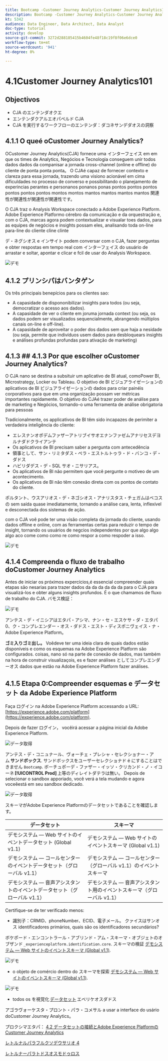 ```yaml
---
title: Bootcamp -Customer Journey Analytics-Customer Journey Analytics101 — ブラジル
description: Bootcamp -Customer Journey Analytics-Customer Journey Analytics101 — ブラジル
kt: 5342
audience: Data Engineer, Data Architect, Data Analyst
doc-type: tutorial
activity: develop
source-git-commit: 3272d288185415b4604fe48f18c19f8f06e6dce0
workflow-type: tm+mt
source-wordcount: '941'
ht-degree: 0%

---
```


# 4.1Customer Journey Analytics101

## Objectivos

- CJA のエンテンダオクエ
- エンテンダクアルエオパペルド CJA
- CJA を実行するワークフローのエンテンダ：ダコネサンデダオスの洞察

## 4.1.1 O queé oCustomer Journey Analytics?

OCustomer Journey Analytics(CJA) fornece uma インターフェイス em em que os times de Analytics, Negócios e Tecnologia conseguem unir todos dados dados da companisar a jornada cross-channel (online e offline) do cliente de ponta ponta ponta。 O CJAé capaz de fornecer contexto e clareza para essa jornada, trazendo uma visiono acionável em cima dificuldades no processo de converso e possibilitando o planejamento de experincias perantes e personanos ponanos ponas pontos pontos pontos pontos pontos pontos montos montos mantos mantos mantos mantos 関連性が関連性が関連性が関連性です。

O CJA traz o Analysis Workspace conectado a Adobe Experience Platform. Adobe Experience Platformo cérebro da comunicação e da orquestração e, com o CJA, marcas agora podem contextualizar e visualar toes dados, para as equipes de negócios e insights possam eles, analisando toda on-line para-line do cliente cline clinte

デ・ネグシオス e インサイト podem conversar com o CJA, fazer perguntas e obter respostas em tempo real com インターフェイス do usuário de arrastar e soltar, apontar e clicar e fcil de usar do Analysis Workspace.

![デモ](./images/cja-adv-analysis1.png)

## 4.1.2 プリンシパはバンタゲン

Os três principais benepícios para os clientes sao:

- A capasidade de dispononibilizar insights para todos (ou seja, democratizar o acesso aos dados).
- A capasidade de ver o cliente em joruma jornada context (ou seja, os dados podem ser visualizados sequencialmente, abrangendo múltiplos canais on-line e off-line).
- A capasidade de aproveitar o poder dos dados sem que haja a nesidade (ou seja, permite que indivíduos usem dados para desbloquears insights e análises profundas profundas para ativação de marketing)

## 4.1.3 ## 4.1.3 Por que escolher oCustomer Journey Analytics?

O CJA nano se destina a subsituir um aplicativo de BI atual, comoPower BI, Microstrategy, Locker ou Tableau. O objetivo de BI ビジュアライゼーションの aplicativos de BI ビジュアライゼーションの dados para criar painéis corporativos para que em uma organização possam ver métricas importantes rapidamente. O objetivo do CJAé trazer poder de análise para de marketing e Negócios, tornando-o uma ferramenta de análise obrigatoria para pessoas



Tradicionalmente, os applicativos de BI têm sido incapazes de perimiter a verdadeira inteligência do cliente:

- エレスナンオポデムファザーアトリブイサオエナンファゼムアナリセスデヨルナダドクライアンテ
- Os aplicativos de BI precisam saber a pergunta com antecedência
- 領事として、サン・リミタダス・ペラ・エストルトゥラ・ド・バンコ・デ・ダドス
- ハビリダデス・デ・SQL サオ・ニサリアス。
- Os aplicativos de BI não permitem que você pergunte o motiveo de um acontecimento.
- Os aplicativos de BI não têm conexão direta com os pontos de contato do cliente.

ポルタント、ウスアリオス・デ・ネゴシオス・アナリスタス・チェガムはベコスの sem saída quase imediatamente, tornando a análise cara, lenta, inflexível e desconectada dos sistemas de ação.

com o CJA voê pode ter uma visão completa da jornada do cliente, usando dados offline e online, com as ferramentas certas para reduzir o tempo de insight, tornando os usuários de negcios independentes por que algo algo algo aco come como como re como respor a como respoder a isso.

![デモ](./images/cja-use-case.png)

## 4.1.4 Compreenda o fluxo de trabalho doCustomer Journey Analytics

Antes de iniciar os próximos expercícios,é essencial compreender quais etapas são nesarias para trazer dados da da da da da da para o CJA para visualizá-los e obter alguns insights profundos. É o que chamamos de fluxo de trabalho do CJA. バモス検証：

![デモ](./images/cja-work-flow.jpg)

アンテス・デ・イニシアはエタパ・アシマ、ナン・セ・エスケサ・ダ・エタパ 0、ク・コンプレエンダー・オス・ダドス・エスト・ディスポニヴェイス・ナ・Adobe Experience Platform。

**ゴミ入りゴミ出し。** Voêdeve ter uma ideia clara de quais dados estão disponíveis e como os esquemas na Adobe Experience Platform são configurados. coisas, nano só na parte de conexão de dados, mas também na hora de construir visualizaçois, es e fazer análises としてコンプレエンダーオス dados que estão na Adobe Experience Platform fazer análises.

## 4.1.5 Etapa 0:Compreender esquemas e データセット da Adobe Experience Platform

Faça ログイン na Adobe Experience Platform accessando a URL: [https://experience.adobe.com/platform](https://experience.adobe.com/platform).

Depois de fazer ログイン， vocêirá acessar a página inicial da Adobe Experience Platform.

![データ取得](../uc1/images/home.png)

アンテス・デ・コニュナール、ヴォーチェ・プレシャ・セレクショナー・アム **サンドボックス**. サンドボックスをユーザーセレクショナド é にすることはできません ``Bootcamp``. ボーチュポーデ・ファザー・イッソ・クリカンド・ノ・イコーネ **[!UICONTROL Prod]** 上等のディレイトダテラは無い。 Depois de selecionar o sandbox apporiado, você verá a tela mudando e agora voceêestá em seu sandbox dedicado.

![データ取得](../uc1/images/sb1.png)

スキーマがAdobe Experience Platformのデータセットであることを確認します。

| データセット | スキーマ |
| ----------------- |-------------| 
| デモシステム — Web サイトのイベントデータセット (Global v1.1) | デモシステム — Web サイトのイベントスキーマ (Global v1.1) |
| デモシステム — コールセンターのイベントデータセット（グローバル v1.1） | デモシステム — コールセンター（グローバル v1.1）のイベントスキーマ |
| デモシステム — 音声アシスタントのイベントデータセット（グローバル v1.1） | デモシステム — 音声アシスタント用のイベントスキーマ（グローバル v1.1） |

Certifique-se de ter verificado menos:

- 識別子：CRMID、phoneNumber、ECID、電子メール。 クァイスはサンオス identificadores primários, quais são os identificadores secundários?

ボケポード・エンコントラール・アブリンド・アム・スキーマ・オブジェトのオブザンド `_experienceplatform.identification.core`. スキーマの検証 [デモシステム — Web サイトのイベントスキーマ (Global v1.1)](https://experience.adobe.com/platform/schema).

![デモ](./images/identity.png)

- o objeto de comércio dentro do スキーマを探索 [デモシステム — Web サイトのイベントスキーマ (Global v1.1)](https://experience.adobe.com/platform/schema).

![デモ](./images/commerce.png)

- todos os を視覚化 [データセット](https://experience.adobe.com/platform/dataset/browse?limit=50&amp;page=1&amp;sortDescending=1&amp;sortField=created) エベリケオスダドス

アゴラヴォーケスタ・プロント・パラ・コメサル a usar a interface do usário doCustomer Journey Analytics。

プロクシマエタパ： [4.2 データセットの接続とAdobe Experience PlatformのCustomer Journey Analytics](./ex2.md)

[レトルナルパラフルクソデウサリオ 4](./uc4.md)

[レトルナーパラトドスオスモドゥロス](../../overview.md)
